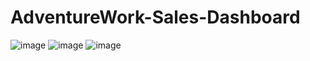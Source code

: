 # AdventureWork-Sales-Dashboard


![image](https://github.com/user-attachments/assets/93c44e80-cbc2-435d-a0e1-b65230139ab3)
![image](https://github.com/user-attachments/assets/cb43b0a1-fa26-489d-a092-a36bd1cea8bf)
![image](https://github.com/user-attachments/assets/5c830e8c-9d6f-41fd-93bd-35d6c8bedf6c)
